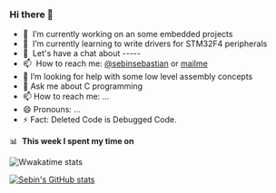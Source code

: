 ### Hi there 👋

<!--
**sebinseban/sebinseban** is a ✨ _special_ ✨ repository because its `README.md` (this file) appears on your GitHub profile.

Here are some ideas to get you started:
-->


- 🔭 &nbsp;I’m currently working on an some embedded projects
- 🌱 &nbsp;I’m currently learning to write drivers for STM32F4 peripherals
- 💬 &nbsp;Let's have a chat about -----
- 📫 &nbsp;How to reach me: [@sebinsebastian](https://twitter.com/sebinseban) or <a rel="me" href="mailmesebin00@gmail.com">mailme</a>
- 🤔 I’m looking for help with some low level assembly concepts
- 💬 Ask me about C programming
- 📫 How to reach me: ...
- 😄 Pronouns: ...
- ⚡ Fact: Deleted Code is Debugged Code.

📊 &nbsp;**This week I spent my time on**

![Wwakatime stats](https://github-readme-stats-taupe-two.vercel.app/api/wakatime?username=sebinsebastian&hide_title=true&hide_border=true&langs_count=5&bg_color=00000000&text_color=777)

[![Sebin's GitHub stats](https://github-readme-stats.vercel.app/api?username=sebinseban)](https://github.com/anuraghazra/github-readme-stats)
